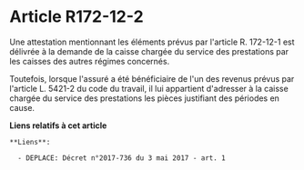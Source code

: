 # Article R172-12-2

Une attestation mentionnant les éléments prévus par l'article R. 172-12-1 est délivrée à la demande de la caisse chargée du
service des prestations par les caisses des autres régimes concernés. 

Toutefois, lorsque l'assuré a été bénéficiaire de l'un des revenus prévus par l'article L. 5421-2 du code du travail, il lui
appartient d'adresser à la caisse chargée du service des prestations les pièces justifiant des périodes en cause.

**Liens relatifs à cet article**

	**Liens**:

	  - DEPLACE: Décret n°2017-736 du 3 mai 2017 - art. 1
